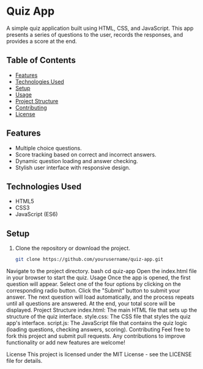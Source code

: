 # Quiz App

A simple quiz application built using HTML, CSS, and JavaScript. This app presents a series of questions to the user, records the responses, and provides a score at the end.

## Table of Contents
- [Features](#features)
- [Technologies Used](#technologies-used)
- [Setup](#setup)
- [Usage](#usage)
- [Project Structure](#project-structure)
- [Contributing](#contributing)
- [License](#license)

## Features
- Multiple choice questions.
- Score tracking based on correct and incorrect answers.
- Dynamic question loading and answer checking.
- Stylish user interface with responsive design.

## Technologies Used
- HTML5
- CSS3
- JavaScript (ES6)

## Setup

1. Clone the repository or download the project.
   ```bash
   git clone https://github.com/yourusername/quiz-app.git
Navigate to the project directory.
bash
cd quiz-app
Open the index.html file in your browser to start the quiz.
Usage
Once the app is opened, the first question will appear.
Select one of the four options by clicking on the corresponding radio button.
Click the "Submit" button to submit your answer.
The next question will load automatically, and the process repeats until all questions are answered.
At the end, your total score will be displayed.
Project Structure
index.html: The main HTML file that sets up the structure of the quiz interface.
style.css: The CSS file that styles the quiz app's interface.
script.js: The JavaScript file that contains the quiz logic (loading questions, checking answers, scoring).
Contributing
Feel free to fork this project and submit pull requests. Any contributions to improve functionality or add new features are welcome!

License
This project is licensed under the MIT License - see the LICENSE file for details.
